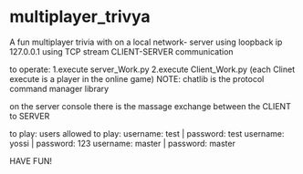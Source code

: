 # multiplayer_trivya

A fun multiplayer trivia with on a local network- server using loopback ip 127.0.0.1 using TCP stream CLIENT-SERVER communication

to operate:
1.execute server_Work.py
2.execute Client_Work.py (each Clinet execute is a player in the online game)
 NOTE: chatlib is the protocol command manager library

 on the server console there is the massage exchange between the CLIENT to SERVER


to play:
users allowed to play:
username: test    | password: test
username: yossi    | password: 123
username: master    | password: master



HAVE FUN!
